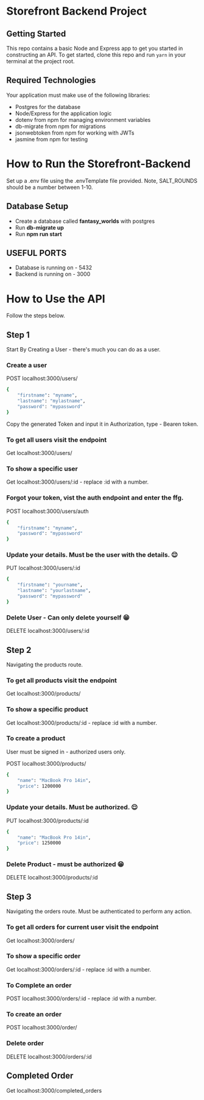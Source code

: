 # Storefront Backend Project

## Getting Started

This repo contains a basic Node and Express app to get you started in constructing an API. To get started, clone this repo and run `yarn` in your terminal at the project root.

## Required Technologies
Your application must make use of the following libraries:
- Postgres for the database
- Node/Express for the application logic
- dotenv from npm for managing environment variables
- db-migrate from npm for migrations
- jsonwebtoken from npm for working with JWTs
- jasmine from npm for testing

# How to Run the Storefront-Backend
Set up a .env file using the .envTemplate file provided. Note, SALT_ROUNDS should be a number between 1-10.
## Database Setup
- Create a database called **fantasy_worlds** with postgres
- Run **db-migrate up**
- Run **npm run start**

## USEFUL PORTS
- Database is running on - 5432
- Backend is running on - 3000

# How to Use the API
Follow the steps below.
## Step 1
Start By Creating a User - there's much you can do as a user.
### Create a user
POST localhost:3000/users/
```sh
{
    "firstname": "myname",
    "lastname": "mylastname",
    "password": "mypassword"
}
```
Copy the generated Token and input it in Authorization, type - Bearen token.

### To get all users visit the endpoint
Get localhost:3000/users/

### To show a specific user
Get localhost:3000/users/:id - replace :id with a number.


### Forgot your token, vist the auth endpoint and enter the ffg.
POST localhost:3000/users/auth
```sh
{
    "firstname": "myname",
    "password": "mypassword"
}
```
### Update your details. Must be the user with the details. 😌
PUT localhost:3000/users/:id
```sh
{
    "firstname": "yourname",
    "lastname": "yourlastname",
    "password": "mypassword"
}
```
### Delete User - Can only delete yourself 😁
DELETE localhost:3000/users/:id

## Step 2
Navigating the products route.

### To get all products visit the endpoint
Get localhost:3000/products/

### To show a specific product
Get localhost:3000/products/:id - replace :id with a number.


### To create a product
User must be signed in - authorized users only.

POST localhost:3000/products/
```sh
{
    "name": "MacBook Pro 14in",
    "price": 1200000
}
```
### Update your details. Must be authorized. 😌
PUT localhost:3000/products/:id
```sh
{
    "name": "MacBook Pro 14in",
    "price": 1250000
}
```
### Delete Product - must be authorized 😁
DELETE localhost:3000/products/:id


## Step 3
Navigating the orders route. Must be authenticated to perform any action.

### To get all orders for current user visit the endpoint
Get localhost:3000/orders/

### To show a specific order
Get localhost:3000/orders/:id - replace :id with a number.

### To Complete an order
POST localhost:3000/orders/:id - replace :id with a number.

### To create an order
POST localhost:3000/order/

### Delete order
DELETE localhost:3000/orders/:id

## Completed Order
Get localhost:3000/completed_orders